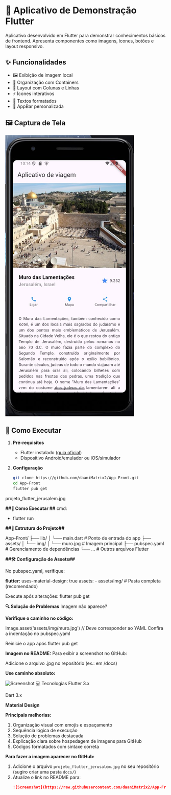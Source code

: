 # 📱 Aplicativo de Demonstração Flutter

Aplicativo desenvolvido em Flutter para demonstrar conhecimentos básicos de frontend. Apresenta componentes como imagens, ícones, botões e layout responsivo.

## ✨ Funcionalidades
- 🖼️ Exibição de imagem local
- 🧩 Organização com Containers
- 📐 Layout com Colunas e Linhas
- ⚡ Ícones interativos
- 📝 Textos formatados
- 🚦 AppBar personalizada

## 🖼️ Captura de Tela
![Screenshot do App](https://github.com/daaniMatrix2/App-Front/blob/main/projeto_flutter_jerusalem.jpg) <!-- Substituir por URL real -->

## 🚀 Como Executar
1. **Pré-requisitos**
   - Flutter instalado ([guia oficial](https://flutter.dev/docs/get-started/install))
   - Dispositivo Android/emulador ou iOS/simulador

2. **Configuração**
   ```bash
   git clone https://github.com/daaniMatrix2/App-Front.git
   cd App-Front
   flutter pub get

projeto_flutter_jerusalem.jpg

**##🚀 Como Executar ##**
cmd:
- flutter run

**##📂 Estrutura do Projeto##**

App-Front/
├── lib/
│   └── main.dart      # Ponto de entrada do app
├── assets/
│   └── img/
│       └── muro.jpg   # Imagem principal
├── pubspec.yaml       # Gerenciamento de dependências
└── ...                # Outros arquivos Flutter

**##🛠️ Configuração de Assets##**

No pubspec.yaml, verifique:

**flutter:**
  uses-material-design: true
  assets:
    - assets/img/  # Pasta completa (recomendado)
    
Execute após alterações:
flutter pub get

**🔍 Solução de Problemas**
Imagem não aparece?

**Verifique o caminho no código:**

Image.asset('assets/img/muro.jpg') // Deve corresponder ao YAML
Confira a indentação no pubspec.yaml

Reinicie o app após flutter pub get

**Imagem no README:**
Para exibir a screenshot no GitHub:

Adicione o arquivo .jpg no repositório (ex.: em /docs)

**Use caminho absoluto:**


![Screenshot](https://raw.githubusercontent.com/seuuser/seurepo/main/caminho/imagem.jpg)
💻 Tecnologias
Flutter 3.x

Dart 3.x

**Material Design**



**Principais melhorias:**
1. Organização visual com emojis e espaçamento
2. Sequência lógica de execução
3. Solução de problemas destacada
4. Explicação clara sobre hospedagem de imagens para GitHub
5. Códigos formatados com sintaxe correta

**Para fazer a imagem aparecer no GitHub:**
1. Adicione o arquivo `projeto_flutter_jerusalem.jpg` no seu repositório (sugiro criar uma pasta `docs/`)
2. Atualize o link no README para:
   ```markdown
   ![Screenshot](https://raw.githubusercontent.com/daaniMatrix2/App-Front/main/docs/projeto_flutter_jerusalem.jpg)
